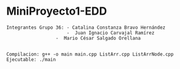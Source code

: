 # MiniProyecto1-EDD
    Integrantes Grupo 36: - Catalina Constanza Bravo Hernández
                          -  Juan Ignacio Carvajal Ramírez
	    	          -  Mario César Salgado Orellana
			  
	
    Compilacion: g++ -o main main.cpp ListArr.cpp ListArrNode.cpp 
    Ejecutable: ./main
